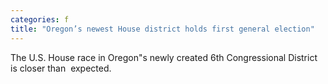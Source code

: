 ```yaml
---
categories: f
title: "Oregon’s newest House district holds first general election"
---
```

The U.S. House race in Oregon"s newly created 6th Congressional District is closer than  expected.